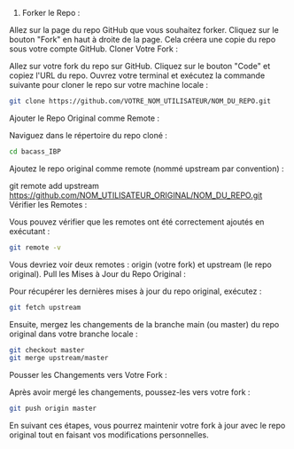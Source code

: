 1. Forker le Repo :

Allez sur la page du repo GitHub que vous souhaitez forker.
Cliquez sur le bouton "Fork" en haut à droite de la page. Cela créera une copie du repo sous votre compte GitHub.
Cloner Votre Fork :

Allez sur votre fork du repo sur GitHub.
Cliquez sur le bouton "Code" et copiez l'URL du repo.
Ouvrez votre terminal et exécutez la commande suivante pour cloner le repo sur votre machine locale :
```bash
git clone https://github.com/VOTRE_NOM_UTILISATEUR/NOM_DU_REPO.git
```
Ajouter le Repo Original comme Remote :

Naviguez dans le répertoire du repo cloné :

```bash
cd bacass_IBP
```
Ajoutez le repo original comme remote (nommé upstream par convention) :

git remote add upstream https://github.com/NOM_UTILISATEUR_ORIGINAL/NOM_DU_REPO.git
Vérifier les Remotes :

Vous pouvez vérifier que les remotes ont été correctement ajoutés en exécutant :
```bash
git remote -v
```

Vous devriez voir deux remotes : origin (votre fork) et upstream (le repo original).
Pull les Mises à Jour du Repo Original :

Pour récupérer les dernières mises à jour du repo original, exécutez :

```bash
git fetch upstream
```

Ensuite, mergez les changements de la branche main (ou master) du repo original dans votre branche locale :

```bash
git checkout master
git merge upstream/master
```

Pousser les Changements vers Votre Fork :

Après avoir mergé les changements, poussez-les vers votre fork :

```bash
git push origin master
```

En suivant ces étapes, vous pourrez maintenir votre fork à jour avec le repo original tout en faisant vos modifications personnelles.